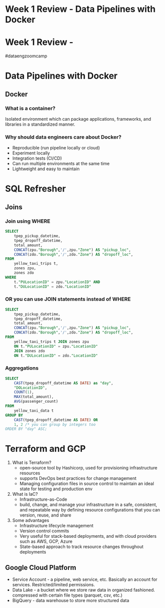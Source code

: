 # Week 1 Review - Data Pipelines with Docker
# Week 1 Review - 
#dataengzoomcamp

# Data Pipelines with Docker
## Docker
### What is a container? 
Isolated environment which can package applications, frameworks, and libraries in a standardized manner.

### Why should data engineers care about Docker?
- Reproducible (run pipeline locally or cloud)
- Experiment locally
- Integration tests (CI/CD)
- Can run multiple environments at the same time
- Lightweight and easy to maintain

# SQL Refresher
## Joins
### Join using WHERE
```sql
SELECT 
	tpep_pickup_datetime,
	tpep_dropoff_datetime, 
	total_amount,
	CONCAT(zpu."Borough",'/',zpu."Zone") AS "pickup_loc",
	CONCAT(zdo."Borough",'/',zdo."Zone") AS "dropoff_loc",
FROM 
	yellow_taxi_trips t,
	zones zpu,
	zones zdo
WHERE
	t."PULocationID" = zpu."LocationID" AND
	t."DULocationID" = zdo."LocationID"
```

### OR you can use JOIN statements instead of WHERE
```sql
SELECT 
	tpep_pickup_datetime,
	tpep_dropoff_datetime, 
	total_amount,
	CONCAT(zpu."Borough",'/',zpu."Zone") AS "pickup_loc",
	CONCAT(zdo."Borough",'/',zdo."Zone") AS "dropoff_loc",
FROM 
	yellow_taxi_trips t JOIN zones zpu
	ON t."PULocationID" = zpu."LocationID"
	JOIN zones zdo
	ON t."DULocationID" = zdo."LocationID"
```

### Aggregations 
```sql
SELECT 
	CAST(tpep_dropoff_datetime AS DATE) as "day",
	"DOLocationID",
	COUNT(1),
	MAX(total_amount),
	AVG(passenger_count)
FROM 
	yellow_taxi_data t
GROUP BY
	CAST(tpep_dropoff_datetime AS DATE) OR 
	1, 2 /* you can group by integers too
ORDER BY "day" ASC;
```

# Terraform and GCP
1. What is Terraform?
	- open-source tool by Hashicorp, used for provisioning infrastructure resources
	- supports DevOps best practices for change management
	- Managing configuration files in source control to maintain an ideal state for testing and production env
2. What is IaC?
	- Infrastructure-as-Code
	- build, change, and manage your infrastructure in a safe, consistent, and repeatable way by defining resource configurations that you can version, reuse, and share
3. Some advantages
	- Infrastructure lifecycle management
	- Version control commits
	- Very useful for stack-based deployments, and with cloud providers such as AWS, GCP, Azure
	- State-based approach to track resource changes throughout deployments

## Google Cloud Platform
- Service Account - a pipeline, web service, etc. Basically an account for services. Restricted/limited permissions. 
- Data Lake - a bucket where we store raw data in organized fashioned. compressed with certain file types (parquet, csv, etc.)
- BigQuery - data warehouse to store more structured data